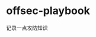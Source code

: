 












































































































































# offsec-playbook
记录一点攻防知识

